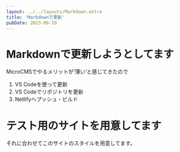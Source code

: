 ```yaml
---
layout: ../../layouts/Markdown.astro
title: 'Markdownで更新'
pubDate: 2023-06-19
---
```


# Markdownで更新しようとしてます

MicroCMSでやるメリットが’薄い’と感じてきたので  
1. VS Codeを使って更新
2. VS Codeでリポジトリを更新
3. Netlifyへプッシュ・ビルド


# テスト用のサイトを用意してます
それに合わせてこのサイトのスタイルを用意してます。